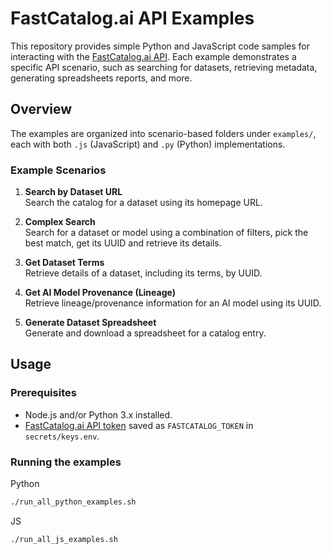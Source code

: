 # FastCatalog.ai API Examples

This repository provides simple Python and JavaScript code samples for interacting with the [FastCatalog.ai API](https://api.fastcatalog.ai/). Each example demonstrates a specific API scenario, such as searching for datasets, retrieving metadata, generating spreadsheets reports, and more.

## Overview

The examples are organized into scenario-based folders under `examples/`, each with both `.js` (JavaScript) and `.py` (Python) implementations.

### Example Scenarios

1. **Search by Dataset URL**  
   Search the catalog for a dataset using its homepage URL.

2. **Complex Search**  
   Search for a dataset or model using a combination of filters, pick the best match, get its UUID and retrieve its details.

3. **Get Dataset Terms**  
   Retrieve details of a dataset, including its terms, by UUID.

4. **Get AI Model Provenance (Lineage)**  
   Retrieve lineage/provenance information for an AI model using its UUID.

5. **Generate Dataset Spreadsheet**  
   Generate and download a spreadsheet for a catalog entry.

## Usage

### Prerequisites

- Node.js and/or Python 3.x installed.
- [FastCatalog.ai API token](https://api.fastcatalog.ai/) saved as `FASTCATALOG_TOKEN` in `secrets/keys.env`.

### Running the examples

Python

```bash
./run_all_python_examples.sh
```

JS

```bash
./run_all_js_examples.sh
```
